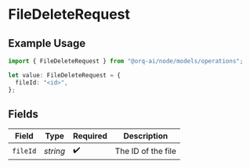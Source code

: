 # FileDeleteRequest

## Example Usage

```typescript
import { FileDeleteRequest } from "@orq-ai/node/models/operations";

let value: FileDeleteRequest = {
  fileId: "<id>",
};
```

## Fields

| Field              | Type               | Required           | Description        |
| ------------------ | ------------------ | ------------------ | ------------------ |
| `fileId`           | *string*           | :heavy_check_mark: | The ID of the file |